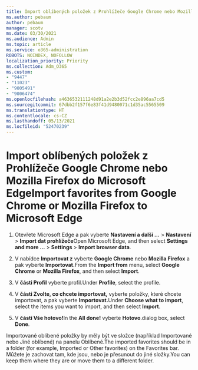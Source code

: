 ```yaml
---
title: Import oblíbených položek z Prohlížeče Google Chrome nebo Mozilla Firefox do Microsoft Edge
ms.author: pebaum
author: pebaum
manager: scotv
ms.date: 03/30/2021
ms.audience: Admin
ms.topic: article
ms.service: o365-administration
ROBOTS: NOINDEX, NOFOLLOW
localization_priority: Priority
ms.collection: Adm_O365
ms.custom:
- "9447"
- "11023"
- "9005491"
- "9006474"
ms.openlocfilehash: a4636532111248d91a2e2b3d52fcc2e896aa7cd5
ms.sourcegitcommit: 67dbb2f157f6e83f41d9480071c1d35ac5565509
ms.translationtype: HT
ms.contentlocale: cs-CZ
ms.lasthandoff: 05/13/2021
ms.locfileid: "52470239"
---
```

# <a name="import-favorites-from-google-chrome-or-mozilla-firefox-to-microsoft-edge"></a><span data-ttu-id="932d2-102">Import oblíbených položek z Prohlížeče Google Chrome nebo Mozilla Firefox do Microsoft Edge</span><span class="sxs-lookup"><span data-stu-id="932d2-102">Import favorites from Google Chrome or Mozilla Firefox to Microsoft Edge</span></span>

1. <span data-ttu-id="932d2-103">Otevřete Microsoft Edge a pak vyberte **Nastavení a další ...**  >  **Nastavení**  >  **Import dat prohlížeče**</span><span class="sxs-lookup"><span data-stu-id="932d2-103">Open Microsoft Edge, and then select **Settings and more ...** > **Settings** > **Import browser data**.</span></span>

1. <span data-ttu-id="932d2-104">V nabídce **Importovat z** vyberte **Google Chrome** nebo **Mozilla Firefox** a pak vyberte **Importovat.**</span><span class="sxs-lookup"><span data-stu-id="932d2-104">From the **Import from** menu, select **Google Chrome** or **Mozilla Firefox**, and then select **Import**.</span></span>

1. <span data-ttu-id="932d2-105">V **části Profil** vyberte profil.</span><span class="sxs-lookup"><span data-stu-id="932d2-105">Under **Profile**, select the profile.</span></span>

1. <span data-ttu-id="932d2-106">V **části Zvolte, co chcete importovat,** vyberte položky, které chcete importovat, a pak vyberte **Importovat.**</span><span class="sxs-lookup"><span data-stu-id="932d2-106">Under **Choose what to import**, select the items you want to import, and then select **Import**.</span></span>

1. <span data-ttu-id="932d2-107">V **části Vše hotovo!**</span><span class="sxs-lookup"><span data-stu-id="932d2-107">In the **All done!**</span></span> <span data-ttu-id="932d2-108">vyberte **Hotovo**.</span><span class="sxs-lookup"><span data-stu-id="932d2-108">dialog box, select **Done**.</span></span>

<span data-ttu-id="932d2-109">Importované oblíbené položky by měly být ve složce (například Importované nebo Jiné oblíbené) na panelu Oblíbené.</span><span class="sxs-lookup"><span data-stu-id="932d2-109">The imported favorites should be in a folder (for example, Imported or Other favorites) on the Favorites bar.</span></span> <span data-ttu-id="932d2-110">Můžete je zachovat tam, kde jsou, nebo je přesunout do jiné složky.</span><span class="sxs-lookup"><span data-stu-id="932d2-110">You can keep them where they are or move them to a different folder.</span></span>
